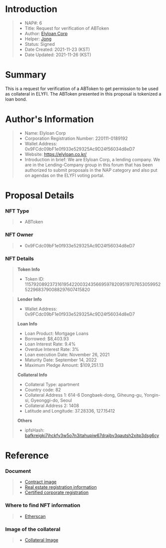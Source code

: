 # Introduction

>- NAP#: 6
>- Title: Request for verification of ABToken
>- Author: [Elyloan Corp](https://forum.elyfi.world/u/elyloancorp/summary)
>- Helper: [Jong](https://forum.elyfi.world/u/Jong/summary)
>- Status: Signed
>- Date Created: 2021-11-23 (KST)
>- Date Updated: 2021-11-26 (KST)

# Summary

This is a request for verification of a ABToken to get permission to be used as collateral in ELYFI. The ABToken presented in this proposal is tokenized a loan bond.
#
# Author's Information

>- Name: Elyloan Corp
>- Corporation Registration Number: 220111-0189192
>- Wallet Address: 0x9FCdc09bF1e0f933e529325Ac9D24f56034d8eD7
>- Website: https://elyloan.co.kr/
>- Introduction in brief: We are Elyloan Corp, a lending company. We are in the Lending-Company group in this forum that has been authorized to submit proposals in the NAP category and also put on agendas on the ELYFI voting portal.

# Proposal Details

### NFT Type 
>- ABToken

### NFT Owner
>- 0x9FCdc09bF1e0f933e529325Ac9D24f56034d8eD7

### NFT Details

> **Token Info**
>- Token ID: 
115792089237316195422003243566959782095197076530599525229683790088297607415820


> **Lender Info**
>- Wallet Address: 0x9FCdc09bF1e0f933e529325Ac9D24f56034d8eD7
>
> **Loan Info**
>- Loan Product: Mortgage Loans
>- Borrowed: $8,403.93
>- Loan Interest Rate: 9.4%
>- Overdue Interest Rate: 3%
>- Loan execution Date: November 26, 2021
>- Maturity Date: September 14, 2022
>- Maximum Pledge Amount: $109,251.13
>
> **Collateral Info**
>- Collateral Type: apartment
>- Country code: 82
>- Collateral Address 1: 614-6 Dongbaek-dong, Giheung-gu, Yongin-si, Gyeonggi-do, Seoul
>- Collateral Address 2: 1408
>- Latitude and Longitude: 37.28336, 127.15412
>
> **Others**
>- ipfsHash: [bafkreigki7jhckfy3w5o7n3itahupiw67drajbv3qautsh2xitp3dsg6cy](https://slate.textile.io/ipfs/bafkreigki7jhckfy3w5o7n3itahupiw67drajbv3qautsh2xitp3dsg6cy)

# Reference

### Document
>- [Contract image](https://slate.textile.io/ipfs/bafybeidibem24iokb4w75fng422yqjx7lssrylkchunw2e6rnu6anvcw2e)
>- [Real estate registration information](https://slate.textile.io/ipfs/bafkreifbpqa247rn7vo3shcbmaaappbmvtttmzjkfrgrc476ejtrgsxtfa)
>- [Certified corporate registration](https://slate.textile.io/ipfs/bafybeicgydltpbqli36hatlyim52ovpfz35yuwpqaauay6tibixhvgxerq)

### Where to find NFT information 
>- [Etherscan](https://etherscan.io/token/0x68f69ab21242e194ebd7534b598e26180dd92616?a=115792089237316195422003243566959782095197076530599525229683790088297607415820)

### Image of the collateral 
>- [Collateral Image](https://slate.textile.io/ipfs/bafybeicoikehnm5wxbvwd22te3ksmys7cndlmzxhhdhraknylam6sltlba)
